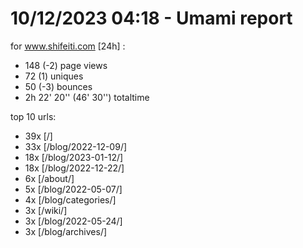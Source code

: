 # 10/12/2023 04:18 - Umami report
for www.shifeiti.com [24h] :

 - 148 (-2) page views
 - 72 (1) uniques
 - 50 (-3) bounces
 - 2h 22' 20'' (46' 30'') totaltime


top 10 urls:
 - 39x [/]
 - 33x [/blog/2022-12-09/]
 - 18x [/blog/2023-01-12/]
 - 18x [/blog/2022-12-22/]
 - 6x [/about/]
 - 5x [/blog/2022-05-07/]
 - 4x [/blog/categories/]
 - 3x [/wiki/]
 - 3x [/blog/2022-05-24/]
 - 3x [/blog/archives/]


